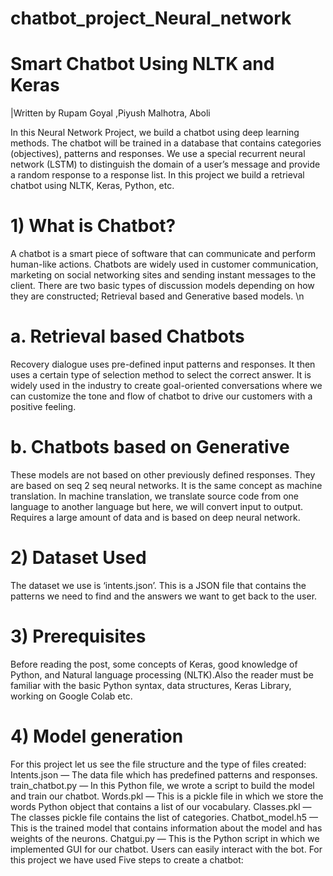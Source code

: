 # chatbot_project_Neural_network

# Smart Chatbot Using NLTK and Keras
|Written by Rupam Goyal ,Piyush Malhotra, Aboli

In this Neural Network Project, we build a chatbot using deep learning methods. The chatbot will be trained in a database that contains categories (objectives), patterns and responses. We use a special recurrent neural network (LSTM) to distinguish the domain of a user’s message and provide a random response to a response list.
In this project we build a retrieval chatbot using NLTK, Keras, Python, etc.
# 1) What is Chatbot?
A chatbot is a smart piece of software that can communicate and perform human-like actions. Chatbots are widely used in customer communication, marketing on social networking sites and sending instant messages to the client. There are two basic types of discussion models depending on how they are constructed; Retrieval based and Generative based models. \n
# a. Retrieval based Chatbots
Recovery dialogue uses pre-defined input patterns and responses. It then uses a certain type of selection method to select the correct answer. It is widely used in the industry to create goal-oriented conversations where we can customize the tone and flow of chatbot to drive our customers with a positive feeling.
# b. Chatbots based on Generative 
These models are not based on other previously defined responses.
They are based on seq 2 seq neural networks. It is the same concept as machine translation. In machine translation, we translate source code from one language to another language but here, we will convert input to output. Requires a large amount of data and is based on deep neural network.
# 2) Dataset Used
The dataset we use is ‘intents.json’. This is a JSON file that contains the patterns we need to find and the answers we want to get back to the user.

# 3) Prerequisites
Before reading the post, some concepts of Keras, good knowledge of Python, and Natural language processing (NLTK).Also the reader must be familiar with the basic Python syntax, data structures, Keras Library, working on Google Colab etc.
# 4) Model generation
For this project let us see the file structure and the type of files created:
Intents.json — The data file which has predefined patterns and responses.
train_chatbot.py — In this Python file, we wrote a script to build the model and train our chatbot.
Words.pkl — This is a pickle file in which we store the words Python object that contains a list of our vocabulary.
Classes.pkl — The classes pickle file contains the list of categories.
Chatbot_model.h5 — This is the trained model that contains information about the model and has weights of the neurons.
Chatgui.py — This is the Python script in which we implemented GUI for our chatbot. Users can easily interact with the bot.
For this project we have used Five steps to create a chatbot:
